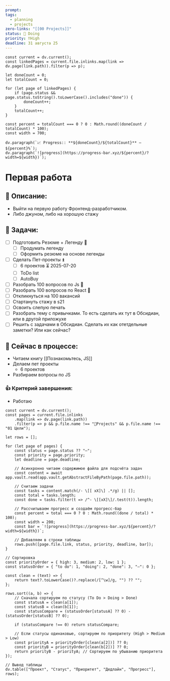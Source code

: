 ```yaml
---
prompt: 
tags:
  - planning
  - projects
zero-links: "[[00 Projects]]"
status: 📌 Doing
priority: ‼️High
deadline: 31 августа 25
---
```

```dataviewjs
const current = dv.current();
const linkedPages = current.file.inlinks.map(link => dv.page(link.path)).filter(p => p);

let doneCount = 0;
let totalCount = 0;

for (let page of linkedPages) {
    if (page.status && page.status.toString().toLowerCase().includes("done")) {
        doneCount++;
    }
    totalCount++;
}

const percent = totalCount === 0 ? 0 : Math.round((doneCount / totalCount) * 100);
const width = 700;

dv.paragraph(`📈 Progress:: **${doneCount}/${totalCount}** — ${percent}%`);
dv.paragraph(`![progress](https://progress-bar.xyz/${percent}/?width=${width})`);

```
# Первая работа
## 📑 Описание:
- Выйти на первую работу Фронтенд-разработчиком.
- Либо джуном, либо на хорошую стажу

## 📅 Задачи:

- [ ] Подготовить Резюме + Легенду 🔽 
	- [ ] Продумать легенду
	- [ ] Оформить резюме на основе легенды
- [ ] Сделать Пет-проекты ⏫ 
	- [ ] 6 проектов ⏳ 2025-07-20
	- [ ] ToDo list
	- [ ] AutoBuy
- [ ] Разобрать 100 вопросов по Js 🔺 
- [ ] Разобрать 100 вопросов по React 🔺
- [ ] Откликнуться на 100 вакансий
- [ ] Стартануть стажу в s21
- [ ] Освоить слепую печать
- [ ] Разобрать тему с привычками. То есть сделать их тут в Обсидиан, или в другой приложухе
- [ ] Решить с задачами в Обсидиан. Сделать их как отетдельные заметки? Или как сейчас?

## 📌 Сейчас в процессе:
- Читаем книгу [[Познакомьтесь, JS]]
- Делаем пет проекты
	- 6 проектов
- Разбираем вопросы по JS

### 👍 Критерий завершения:
- Работаю


```dataviewjs
const current = dv.current();
const pages = current.file.inlinks
    .map(link => dv.page(link.path))
    .filter(p => p && p.file.name !== "📁Projects" && p.file.name !== "01 Цели");

let rows = [];

for (let page of pages) {
    const status = page.status ?? "—";
    const priority = page.priority;
    let deadline = page.deadline;

    // Асинхронно читаем содержимое файла для подсчёта задач
    const content = await app.vault.read(app.vault.getAbstractFileByPath(page.file.path));
    
    // Считаем задачи
    const tasks = content.match(/- \[[ xX]\] .*/g) || [];
    const total = tasks.length;
    const done = tasks.filter(t => /^- \[[xX]\]/.test(t)).length;

    // Рассчитываем прогресс и создаём прогресс-бар
    const percent = total === 0 ? 0 : Math.round((done / total) * 100);
    const width = 200;
    const bar = `![progress](https://progress-bar.xyz/${percent}/?width=${width})`;

    // Добавляем в строки таблицы
    rows.push([page.file.link, status, priority, deadline, bar]);
}

// Сортировка
const priorityOrder = { high: 3, medium: 2, low: 1 };
const statusOrder = { "to do": 1, "doing": 2, "done": 3, "—": 0 };

const clean = (text) => {
    return text?.toLowerCase()?.replace(/[^\w]/g, "") ?? "";
};

rows.sort((a, b) => {
    // Сначала сортируем по статусу (To Do > Doing > Done)
    const statusA = clean(a[1]);
    const statusB = clean(b[1]);
    const statusCompare = (statusOrder[statusA] ?? 0) - (statusOrder[statusB] ?? 0);
    
    if (statusCompare !== 0) return statusCompare;
    
    // Если статусы одинаковые, сортируем по приоритету (High > Medium > Low)
    const priorityA = priorityOrder[clean(a[2])] ?? 0;
    const priorityB = priorityOrder[clean(b[2])] ?? 0;
    return priorityB - priorityA; // Сортируем по убыванию приоритета
});

// Вывод таблицы
dv.table(["Проект", "Статус", "Приоритет", "Дедлайн", "Прогресс"], rows);
```

